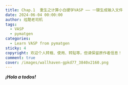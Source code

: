 ```yaml
---
title: Chap.1  重生之计算小白硬学VASP —— 一键生成输入文件
date: 2024-06-04 00:00:00
author: 炫酷老司机
tags:
  - VASP
  - pymatgen
categories:
  - Learn VASP from pymatgen
sticky: 4
copyright: 欢迎个人转载、使用、转贴等，但请保留原作者信息！
comment: true
cover: /images/wallhaven-gpkd77_3840x2160.png
---
```


***¡Hola a todos!***
